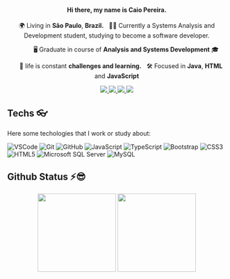 <h4 align="center">
  Hi there, my name is Caio Pereira.
</h4>
<p align="center">
  🌍 Living in <b>São Paulo</b>, <b>Brazil.</b> &nbsp; 👨‍💻 Currently a Systems Analysis and Development student, studying to become a software developer. 
</p>
<p align="center"> 
&nbsp;&nbsp;&nbsp;&nbsp;&nbsp;&nbsp; &nbsp;&nbsp;&nbsp;&nbsp;🖥 Graduate in course of <b>Analysis and Systems Development</b> 🎓
</p>
<p align="center">
 &nbsp; &nbsp;&nbsp;&nbsp;🤘  life is constant  <b>challenges and learning.</b> &nbsp; 🛠 Focused in <b>Java</b>, <b>HTML</b> and <b>JavaScript</b>
</p>

<p align="center">   
  <a
    href="caio.pereira_2011@hotmail.com" 
    alt="Outlook"
    target="blank"
  >
    <img src="https://img.shields.io/badge/-Outlook-007ACC?style=flat&logo=microsoft-outlook&logoColor=white" />
  </a>
  <a
    href="www.linkedin.com/in/caio-psantos" 
    alt="LinkedIn"
    target="blank"
  >
    <img src="https://img.shields.io/badge/-LinkedIn-007ACC?style=flat&logo=Linkedin&logoColor=white" />
  </a>
  <a
    href="https://github.com/CaioPSantos"
    alt="GitHub"
    target="blank"
  >
    <img src="https://img.shields.io/badge/-GitHub-000?style=flat&logo=Github&logoColor=white" />
  </a>
    <a
    href="https://www.instagram.com/caio_lx/" 
    alt="Instagram"
    target="blank"
  >
    <img src="https://img.shields.io/badge/-Instagram-563D7C?style=flat&logo=Instagram&logoColor=white" />
  </a>
</p>




## Techs 👓
Here some techologies that I work or study about:

![VSCode](https://img.shields.io/badge/-VSCode-007ACC?style=flat-square&logo=visual-studio-code&logoColor=white)
![Git](https://img.shields.io/badge/-Git-black?style=flat-square&logo=git)
![GitHub](https://img.shields.io/badge/-GitHub-181717?style=flat-square&logo=github)
![JavaScript](https://img.shields.io/badge/-JavaScript-black?style=flat-square&logo=javascript)
![TypeScript](https://img.shields.io/badge/-TypeScript-007ACC?style=flat-square&logo=typescript)
![Bootstrap](https://img.shields.io/badge/-Bootstrap-563D7C?style=flat-square&logo=bootstrap)
![CSS3](https://img.shields.io/badge/-CSS3-1572B6?style=flat-square&logo=css3)
![HTML5](https://img.shields.io/badge/-HTML5-E34F26?style=flat-square&logo=html5&logoColor=white)
![Microsoft SQL Server](https://img.shields.io/badge/-SQL%20Server-CC2927?style=flat-square&logo=microsoft-sql-server&logoColor=white)
![MySQL](https://img.shields.io/badge/-MySQL-4479A1?style=flat-square&logo=mysql&logoColor=white)


## Github Status ⚡😎

<p align="center">
  <img height="180em" src="https://github-readme-stats.vercel.app/api?username=CaioPSantos&show_icons=true&theme=dracula&include_all_commits=true&count_private=true"/>
  <img height="180em" src="https://github-readme-stats.vercel.app/api/top-langs/?username=CaioPSantos&layout=compact&langs_count=16&theme=dracula"/>
</p>


